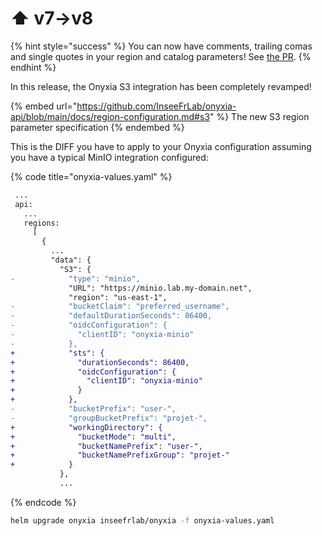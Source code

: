 # ⬆ v7->v8

{% hint style="success" %}
You can now have comments, trailing comas and single quotes in your region and catalog parameters! See [the PR](https://github.com/InseeFrLab/onyxia-api/pull/344).
{% endhint %}

In this release, the Onyxia S3 integration has been completely revamped!&#x20;

{% embed url="https://github.com/InseeFrLab/onyxia-api/blob/main/docs/region-configuration.md#s3" %}
The new S3 region parameter specification
{% endembed %}

This is the DIFF you have to apply to your Onyxia configuration assuming you have a typical MinIO integration configured:   &#x20;

{% code title="onyxia-values.yaml" %}
```diff
 ...
 api:
   ...
   regions:
     [
       {
         ...
         "data": {
           "S3": {
-            "type": "minio",
             "URL": "https://minio.lab.my-domain.net",
             "region": "us-east-1",
-            "bucketClaim": "preferred_username",
-            "defaultDurationSeconds": 86400,
-            "oidcConfiguration": {
-              "clientID": "onyxia-minio"
-            },
+            "sts": {
+              "durationSeconds": 86400,
+              "oidcConfiguration": {
+                "clientID": "onyxia-minio"
+              }
+            },
-            "bucketPrefix": "user-",
-            "groupBucketPrefix": "projet-",
+            "workingDirectory": {
+              "bucketMode": "multi",
+              "bucketNamePrefix": "user-",
+              "bucketNamePrefixGroup": "projet-"
+            }
           },
           ...

```
{% endcode %}

```bash
helm upgrade onyxia inseefrlab/onyxia -f onyxia-values.yaml
```
